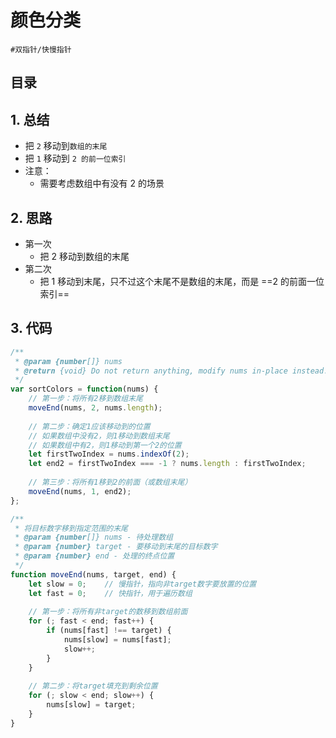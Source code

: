 
# 颜色分类

`#双指针/快慢指针`


## 目录
<!-- toc -->
 ## 1. 总结 

- 把 `2` 移动到`数组的末尾`
- 把 `1` 移动到 `2 的前一位索引`
- 注意：
	- 需要考虑数组中有没有 2 的场景

## 2. 思路

- 第一次
	- 把 2 移动到数组的末尾
- 第二次
	- 把 1 移动到末尾，只不过这个末尾不是数组的末尾，而是 ==2 的前面一位索引==

## 3. 代码

```javascript
/**
 * @param {number[]} nums
 * @return {void} Do not return anything, modify nums in-place instead.
 */
var sortColors = function(nums) {
    // 第一步：将所有2移到数组末尾
    moveEnd(nums, 2, nums.length);
    
    // 第二步：确定1应该移动到的位置
    // 如果数组中没有2，则1移动到数组末尾
    // 如果数组中有2，则1移动到第一个2的位置
    let firstTwoIndex = nums.indexOf(2);
    let end2 = firstTwoIndex === -1 ? nums.length : firstTwoIndex;
    
    // 第三步：将所有1移到2的前面（或数组末尾）
    moveEnd(nums, 1, end2);
};

/**
 * 将目标数字移到指定范围的末尾
 * @param {number[]} nums - 待处理数组
 * @param {number} target - 要移动到末尾的目标数字
 * @param {number} end - 处理的终点位置
 */
function moveEnd(nums, target, end) {
    let slow = 0;    // 慢指针，指向非target数字要放置的位置
    let fast = 0;    // 快指针，用于遍历数组
    
    // 第一步：将所有非target的数移到数组前面
    for (; fast < end; fast++) {
        if (nums[fast] !== target) {
            nums[slow] = nums[fast];
            slow++;
        }
    }
    
    // 第二步：将target填充到剩余位置
    for (; slow < end; slow++) {
        nums[slow] = target;
    }
}

```
